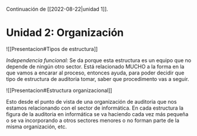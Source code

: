 Continuación de [[2022-08-22|unidad 1]].
# Unidad 2: Organización
![[Presentacion#Tipos de estructura]]

_Independencia funcional:_ Se da porque esta estructura es un equipo que no depende de ningún otro sector.
Está relacionado MUCHO a la forma en la que vamos a encarar al proceso, entonces ayuda, para poder decidir que tipo de estructura de auditoria tomar, saber que procedimento vas a seguir.

![[Presentacion#Estructura organizacional]]

Esto desde el punto de vista de una organización de auditoria que nos estamos relacionando con el sector de informática.
En cada estructura la figura de la auditoria en informática se va haciendo cada vez más pequeña o se va incorporando a otros sectores menores o no forman parte de la misma organización, etc.
